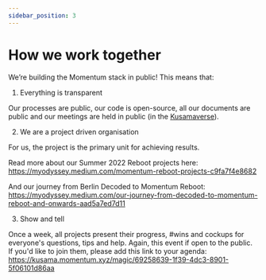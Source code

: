 ```yaml
---
sidebar_position: 3
---
```


# How we work together

We’re building the Momentum stack in public! This means that:

1. Everything is transparent

Our processes are public, our code is open-source, all our documents are public and our meetings are held in public (in the [Kusamaverse](https://kusama.momentum.xyz/magic/16b49508-53db-428f-a399-069745e54f9b)).

2. We are a project driven organisation

For us, the project is the primary unit for achieving results.

Read more about our Summer 2022 Reboot projects here:
https://myodyssey.medium.com/momentum-reboot-projects-c9fa7f4e8682

And our journey from Berlin Decoded to Momentum Reboot:
https://myodyssey.medium.com/our-journey-from-decoded-to-momentum-reboot-and-onwards-aad5a7ed7d11

3. Show and tell

Once a week, all projects present their progress, #wins and cockups for everyone's questions, tips and help.
Again, this event if open to the public. If you'd like to join them, please add this link to your agenda:
https://kusama.momentum.xyz/magic/69258639-1f39-4dc3-8901-5f06101d86aa


